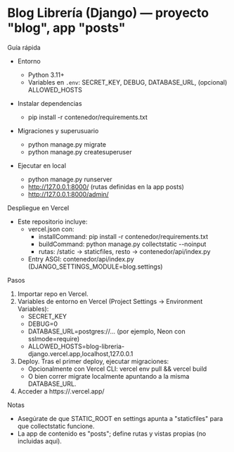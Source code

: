 # Blog Librería (Django) — proyecto "blog", app "posts"

Guía rápida

- Entorno
  - Python 3.11+
  - Variables en `.env`: SECRET_KEY, DEBUG, DATABASE_URL, (opcional) ALLOWED_HOSTS

- Instalar dependencias
  - pip install -r contenedor/requirements.txt

- Migraciones y superusuario
  - python manage.py migrate
  - python manage.py createsuperuser

- Ejecutar en local
  - python manage.py runserver
  - http://127.0.0.1:8000/  (rutas definidas en la app posts)
  - http://127.0.0.1:8000/admin/

Despliegue en Vercel

- Este repositorio incluye:
  - vercel.json con:
    - installCommand: pip install -r contenedor/requirements.txt
    - buildCommand: python manage.py collectstatic --noinput
    - rutas: /static -> staticfiles, resto -> contenedor/api/index.py
  - Entry ASGI: contenedor/api/index.py (DJANGO_SETTINGS_MODULE=blog.settings)

Pasos

1) Importar repo en Vercel.
2) Variables de entorno en Vercel (Project Settings -> Environment Variables):
   - SECRET_KEY
   - DEBUG=0
   - DATABASE_URL=postgres://... (por ejemplo, Neon con sslmode=require)
   - ALLOWED_HOSTS=blog-libreria-django.vercel.app,localhost,127.0.0.1
3) Deploy. Tras el primer deploy, ejecutar migraciones:
   - Opcionalmente con Vercel CLI: vercel env pull && vercel build
   - O bien correr migrate localmente apuntando a la misma DATABASE_URL.
4) Acceder a https://<tu-dominio>.vercel.app/

Notas

- Asegúrate de que STATIC_ROOT en settings apunta a "staticfiles" para que collectstatic funcione.
- La app de contenido es "posts"; define rutas y vistas propias (no incluidas aquí).
